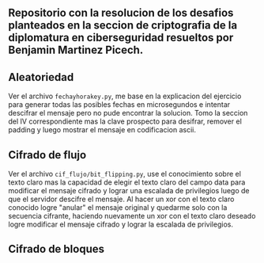## Repositorio con la resolucion de los desafios planteados en la seccion de criptografia de la diplomatura en ciberseguridad resueltos por Benjamin Martinez Picech.

## Aleatoriedad

Ver el archivo `fechayhorakey.py`, me base en la explicacion del ejercicio para generar todas las posibles fechas en microsegundos e intentar descifrar el mensaje pero no pude encontrar la solucion. Tomo la seccion del IV correspondiente mas la clave prospecto para desifrar, remover el padding y luego mostrar el mensaje en codificacion ascii.

## Cifrado de flujo

Ver el archivo `cif_flujo/bit_flipping.py`, use el conocimiento sobre el texto claro mas la capacidad de elegir el texto claro del campo data para modificar el mensaje cifrado y lograr una escalada de privilegios luego de que el servidor descifre el mensaje. Al hacer un xor con el texto claro conocido logre "anular" el mensaje original y quedarme solo con la secuencia cifrante, haciendo nuevamente un xor con el texto claro deseado logre modificar el mensaje cifrado y lograr la escalada de privilegios.

## Cifrado de bloques
